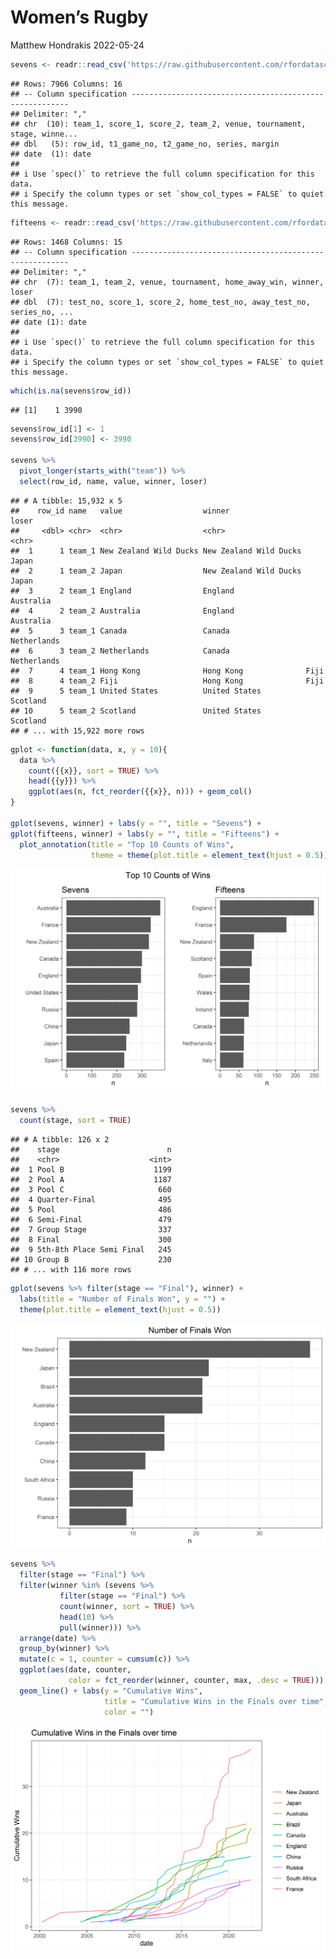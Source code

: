 Women’s Rugby
================
Matthew Hondrakis
2022-05-24

``` r
sevens <- readr::read_csv('https://raw.githubusercontent.com/rfordatascience/tidytuesday/master/data/2022/2022-05-24/sevens.csv')
```

    ## Rows: 7966 Columns: 16
    ## -- Column specification --------------------------------------------------------
    ## Delimiter: ","
    ## chr  (10): team_1, score_1, score_2, team_2, venue, tournament, stage, winne...
    ## dbl   (5): row_id, t1_game_no, t2_game_no, series, margin
    ## date  (1): date
    ## 
    ## i Use `spec()` to retrieve the full column specification for this data.
    ## i Specify the column types or set `show_col_types = FALSE` to quiet this message.

``` r
fifteens <- readr::read_csv('https://raw.githubusercontent.com/rfordatascience/tidytuesday/master/data/2022/2022-05-24/fifteens.csv')
```

    ## Rows: 1468 Columns: 15
    ## -- Column specification --------------------------------------------------------
    ## Delimiter: ","
    ## chr  (7): team_1, team_2, venue, tournament, home_away_win, winner, loser
    ## dbl  (7): test_no, score_1, score_2, home_test_no, away_test_no, series_no, ...
    ## date (1): date
    ## 
    ## i Use `spec()` to retrieve the full column specification for this data.
    ## i Specify the column types or set `show_col_types = FALSE` to quiet this message.

``` r
which(is.na(sevens$row_id))
```

    ## [1]    1 3990

``` r
sevens$row_id[1] <- 1
sevens$row_id[3990] <- 3990

sevens %>% 
  pivot_longer(starts_with("team")) %>% 
  select(row_id, name, value, winner, loser)
```

    ## # A tibble: 15,932 x 5
    ##    row_id name   value                  winner                 loser      
    ##     <dbl> <chr>  <chr>                  <chr>                  <chr>      
    ##  1      1 team_1 New Zealand Wild Ducks New Zealand Wild Ducks Japan      
    ##  2      1 team_2 Japan                  New Zealand Wild Ducks Japan      
    ##  3      2 team_1 England                England                Australia  
    ##  4      2 team_2 Australia              England                Australia  
    ##  5      3 team_1 Canada                 Canada                 Netherlands
    ##  6      3 team_2 Netherlands            Canada                 Netherlands
    ##  7      4 team_1 Hong Kong              Hong Kong              Fiji       
    ##  8      4 team_2 Fiji                   Hong Kong              Fiji       
    ##  9      5 team_1 United States          United States          Scotland   
    ## 10      5 team_2 Scotland               United States          Scotland   
    ## # ... with 15,922 more rows

``` r
gplot <- function(data, x, y = 10){
  data %>% 
    count({{x}}, sort = TRUE) %>% 
    head({{y}}) %>% 
    ggplot(aes(n, fct_reorder({{x}}, n))) + geom_col()
}

gplot(sevens, winner) + labs(y = "", title = "Sevens") +
gplot(fifteens, winner) + labs(y = "", title = "Fifteens") + 
  plot_annotation(title = "Top 10 Counts of Wins", 
                  theme = theme(plot.title = element_text(hjust = 0.5))) 
```

![](Women-s-Rugby_files/figure-gfm/unnamed-chunk-3-1.png)<!-- -->

``` r
sevens %>% 
  count(stage, sort = TRUE)
```

    ## # A tibble: 126 x 2
    ##    stage                        n
    ##    <chr>                    <int>
    ##  1 Pool B                    1199
    ##  2 Pool A                    1187
    ##  3 Pool C                     660
    ##  4 Quarter-Final              495
    ##  5 Pool                       486
    ##  6 Semi-Final                 479
    ##  7 Group Stage                337
    ##  8 Final                      300
    ##  9 5th-8th Place Semi Final   245
    ## 10 Group B                    230
    ## # ... with 116 more rows

``` r
gplot(sevens %>% filter(stage == "Final"), winner) + 
  labs(title = "Number of Finals Won", y = "") +
  theme(plot.title = element_text(hjust = 0.5))
```

![](Women-s-Rugby_files/figure-gfm/unnamed-chunk-4-1.png)<!-- -->

``` r
sevens %>% 
  filter(stage == "Final") %>% 
  filter(winner %in% (sevens %>% 
           filter(stage == "Final") %>% 
           count(winner, sort = TRUE) %>% 
           head(10) %>% 
           pull(winner))) %>% 
  arrange(date) %>% 
  group_by(winner) %>% 
  mutate(c = 1, counter = cumsum(c)) %>% 
  ggplot(aes(date, counter, 
             color = fct_reorder(winner, counter, max, .desc = TRUE))) +
  geom_line() + labs(y = "Cumulative Wins", 
                     title = "Cumulative Wins in the Finals over time",
                     color = "")
```

![](Women-s-Rugby_files/figure-gfm/unnamed-chunk-5-1.png)<!-- -->
